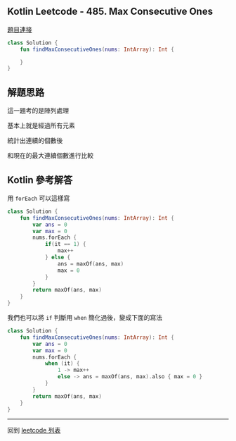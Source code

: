 ## Kotlin Leetcode - 485. Max Consecutive Ones

[題目連接](https://leetcode.com/problems/max-consecutive-ones/)

```kotlin
class Solution {
    fun findMaxConsecutiveOnes(nums: IntArray): Int {

    }
}
```

## 解題思路

這一題考的是陣列處理

基本上就是經過所有元素

統計出連續的個數後

和現在的最大連續個數進行比較

## Kotlin 參考解答

用 `forEach` 可以這樣寫

```kotlin
class Solution {
    fun findMaxConsecutiveOnes(nums: IntArray): Int {
        var ans = 0
        var max = 0
        nums.forEach {
            if(it == 1) {
                max++
            } else {
                ans = maxOf(ans, max)
                max = 0
            }
        }
        return maxOf(ans, max)
    }
}
```

我們也可以將 `if` 判斷用 `when` 簡化過後，變成下面的寫法

```kotlin
class Solution {
    fun findMaxConsecutiveOnes(nums: IntArray): Int {
        var ans = 0
        var max = 0
        nums.forEach {
            when (it) {
                1 -> max++
                else -> ans = maxOf(ans, max).also { max = 0 }
            }
        }
        return maxOf(ans, max)
    }
}
```

------

回到 [leetcode 列表](index.md)
